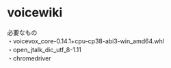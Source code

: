 # voicewiki
必要なもの	
・voicevox_core-0.14.1+cpu-cp38-abi3-win_amd64.whl	
・open_jtalk_dic_utf_8-1.11	
・chromedriver
